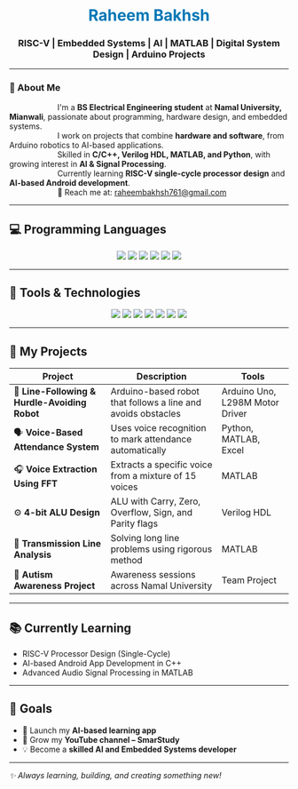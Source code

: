 <h1 align="center" style="color: #0077b5;">Raheem Bakhsh</h1>

<h3 align="center"> RISC-V | Embedded Systems | AI | MATLAB | Digital System Design | Arduino Projects </h3>

---

### 🧠 About Me  
&nbsp;&nbsp;&nbsp;&nbsp;&nbsp;&nbsp;&nbsp;&nbsp;&nbsp;&nbsp;&nbsp;&nbsp;&nbsp;&nbsp;&nbsp;&nbsp;&nbsp;&nbsp;&nbsp;&nbsp;&nbsp;&nbsp;I'm a **BS Electrical Engineering student** at **Namal University, Mianwali**, passionate about programming, hardware design, and embedded systems.<br>
&nbsp;&nbsp;&nbsp;&nbsp;&nbsp;&nbsp;&nbsp;&nbsp;&nbsp;&nbsp;&nbsp;&nbsp;&nbsp;&nbsp;&nbsp;&nbsp;&nbsp;&nbsp;&nbsp;&nbsp;&nbsp;&nbsp;I work on projects that combine **hardware and software**, from Arduino robotics to AI-based applications.<br>
&nbsp;&nbsp;&nbsp;&nbsp;&nbsp;&nbsp;&nbsp;&nbsp;&nbsp;&nbsp;&nbsp;&nbsp;&nbsp;&nbsp;&nbsp;&nbsp;&nbsp;&nbsp;&nbsp;&nbsp;&nbsp;&nbsp;Skilled in **C/C++, Verilog HDL, MATLAB, and Python**, with growing interest in **AI & Signal Processing**.<br>
&nbsp;&nbsp;&nbsp;&nbsp;&nbsp;&nbsp;&nbsp;&nbsp;&nbsp;&nbsp;&nbsp;&nbsp;&nbsp;&nbsp;&nbsp;&nbsp;&nbsp;&nbsp;&nbsp;&nbsp;&nbsp;&nbsp;Currently learning **RISC-V single-cycle processor design** and **AI-based Android development**.<br>
&nbsp;&nbsp;&nbsp;&nbsp;&nbsp;&nbsp;&nbsp;&nbsp;&nbsp;&nbsp;&nbsp;&nbsp;&nbsp;&nbsp;&nbsp;&nbsp;&nbsp;&nbsp;&nbsp;&nbsp;&nbsp;&nbsp;📩 Reach me at: raheembakhsh761@gmail.com

---

## 💻 Programming Languages  
<p align="center">
  <img src="https://img.shields.io/badge/C-00599C?style=for-the-badge&logo=c&logoColor=white" />
  <img src="https://img.shields.io/badge/C++-00599C?style=for-the-badge&logo=cplusplus&logoColor=white" />
  <img src="https://img.shields.io/badge/Python-3776AB?style=for-the-badge&logo=python&logoColor=white" />
  <img src="https://img.shields.io/badge/MATLAB-FF6F00?style=for-the-badge&logo=mathworks&logoColor=white" />
  <img src="https://img.shields.io/badge/Verilog-0A192F?style=for-the-badge&logo=verilog&logoColor=white" />
  <img src="https://img.shields.io/badge/RISC--V-283593?style=for-the-badge&logo=riscv&logoColor=white" />
</p>  

---

## 🧰 Tools & Technologies  
<p align="center">
  <img src="https://img.shields.io/badge/Arduino-00979D?style=for-the-badge&logo=arduino&logoColor=white" />
  <img src="https://img.shields.io/badge/MATLAB%20Simulink-FF6F00?style=for-the-badge&logo=mathworks&logoColor=white" />
  <img src="https://img.shields.io/badge/Icarus%20Verilog-FF4500?style=for-the-badge&logo=opensourceinitiative&logoColor=white" />
  <img src="https://img.shields.io/badge/GTKWave-00CED1?style=for-the-badge&logo=wave&logoColor=white" />
  <img src="https://img.shields.io/badge/SolidWorks-D00000?style=for-the-badge&logo=dassaultsystemes&logoColor=white" />
  <img src="https://img.shields.io/badge/Excel-217346?style=for-the-badge&logo=microsoftexcel&logoColor=white" />
  <img src="https://img.shields.io/badge/GitHub-181717?style=for-the-badge&logo=github&logoColor=white" />
</p>  

---

## 🚀 My Projects  

| Project | Description | Tools |
|----------|--------------|-------|
| 🤖 **Line-Following & Hurdle-Avoiding Robot** | Arduino-based robot that follows a line and avoids obstacles | Arduino Uno, L298M Motor Driver |
| 🗣️ **Voice-Based Attendance System** | Uses voice recognition to mark attendance automatically | Python, MATLAB, Excel |
| 🎧 **Voice Extraction Using FFT** | Extracts a specific voice from a mixture of 15 voices | MATLAB |
| ⚙️ **4-bit ALU Design** | ALU with Carry, Zero, Overflow, Sign, and Parity flags | Verilog HDL |
| 📡 **Transmission Line Analysis** | Solving long line problems using rigorous method | MATLAB |
| 🧠 **Autism Awareness Project** | Awareness sessions across Namal University | Team Project |

---

## 📚 Currently Learning  
- RISC-V Processor Design (Single-Cycle)  
- AI-based Android App Development in C++  
- Advanced Audio Signal Processing in MATLAB  

---

## 🎯 Goals  
- 🚀 Launch my **AI-based learning app**  
- 🎥 Grow my **YouTube channel – SmarStudy**  
- 💡 Become a **skilled AI and Embedded Systems developer**

---

*✨ Always learning, building, and creating something new!*
